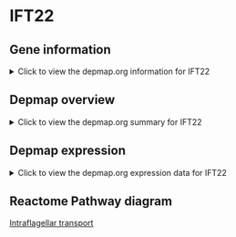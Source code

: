 <h1>IFT22</h1>

<h2>Gene information</h2>
<details>
  <summary>Click to view the depmap.org information for IFT22</summary>
  <iframe src="https://depmap.org/portal/gene/IFT22?tab=about" style="border:none;width:100%;height:800px"></iframe>
</details>

<h2>Depmap overview</h2>
<details>
  <summary>Click to view the depmap.org summary for IFT22</summary>
  <iframe src="https://depmap.org/portal/gene/IFT22?tab=overview" style="border:none;width:100%;height:800px"></iframe>
</details>

<h2>Depmap expression</h2>
<details>
  <summary>Click to view the depmap.org expression data for IFT22</summary>
  <iframe src="https://depmap.org/portal/gene/IFT22?tab=characterization" style="border:none;width:100%;height:800px"></iframe>
</details>



<h2>Reactome Pathway diagram</h2>
<a href="https://reactome.org/PathwayBrowser/#/R-HSA-5620924" target="_BLANK">Intraflagellar transport</a>



